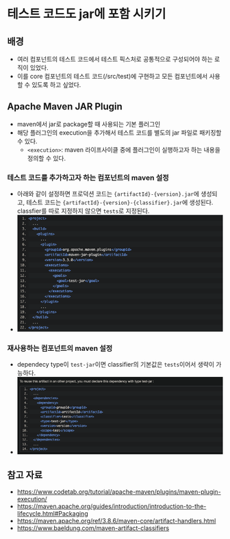# 테스트 코드도 jar에 포함 시키기

## 배경

- 여러 컴포넌트의 테스트 코드에서 테스트 픽스처로 공통적으로 구성되어야 하는 로직이 있었다.
- 이를 core 컴포넌트의 테스트 코드(/src/test)에 구현하고 모든 컴포넌트에서 사용할 수 있도록 하고 싶었다.

## Apache Maven JAR Plugin

- maven에서 jar로 package할 때 사용되는 기본 플러그인
- 해당 플러그인의 execution을 추가해서 테스트 코드를 별도의 jar 파일로 패키징할 수 있다.
	- `<execution>`: maven 라이프사이클 중에 플러그인이 실행하고자 하는 내용을 정의할 수 있다.

### 테스트 코드를 추가하고자 하는 컴포넌트의 maven 설정

- 아래와 같이 설정하면 프로덕션 코드는 `{artifactId}-{version}.jar`에 생성되고, 테스트 코드는 `{artifactId}-{version}-{classifier}.jar`에 생성된다. classfier를 따로 지정하지 않으면 `tests`로 지정된다.
- ![](assets/Pasted%20image%2020230509144409.png)

### 재사용하는 컴포넌트의 maven 설정
- dependecy type이 `test-jar`이면 classifier의 기본값은 `tests`이어서 생략이 가능하다.
- ![](assets/Pasted%20image%2020230509144428.png)

## 참고 자료

- https://www.codetab.org/tutorial/apache-maven/plugins/maven-plugin-execution/
- https://maven.apache.org/guides/introduction/introduction-to-the-lifecycle.html#Packaging
- https://maven.apache.org/ref/3.8.6/maven-core/artifact-handlers.html
- https://www.baeldung.com/maven-artifact-classifiers